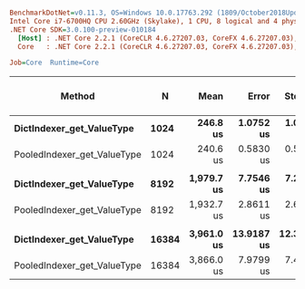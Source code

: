 ``` ini

BenchmarkDotNet=v0.11.3, OS=Windows 10.0.17763.292 (1809/October2018Update/Redstone5)
Intel Core i7-6700HQ CPU 2.60GHz (Skylake), 1 CPU, 8 logical and 4 physical cores
.NET Core SDK=3.0.100-preview-010184
  [Host] : .NET Core 2.2.1 (CoreCLR 4.6.27207.03, CoreFX 4.6.27207.03), 64bit RyuJIT
  Core   : .NET Core 2.2.1 (CoreCLR 4.6.27207.03, CoreFX 4.6.27207.03), 64bit RyuJIT

Job=Core  Runtime=Core  

```
|                      Method |     N |       Mean |      Error |     StdDev | Ratio | Gen 0/1k Op | Gen 1/1k Op | Gen 2/1k Op | Allocated Memory/Op |
|---------------------------- |------ |-----------:|-----------:|-----------:|------:|------------:|------------:|------------:|--------------------:|
|   **DictIndexer_get_ValueType** |  **1024** |   **246.8 us** |  **1.0752 us** |  **1.0057 us** |  **1.00** |           **-** |           **-** |           **-** |                   **-** |
| PooledIndexer_get_ValueType |  1024 |   240.6 us |  0.5830 us |  0.5453 us |  0.98 |           - |           - |           - |                   - |
|                             |       |            |            |            |       |             |             |             |                     |
|   **DictIndexer_get_ValueType** |  **8192** | **1,979.7 us** |  **7.7546 us** |  **7.2537 us** |  **1.00** |           **-** |           **-** |           **-** |                   **-** |
| PooledIndexer_get_ValueType |  8192 | 1,932.7 us |  2.8611 us |  2.6763 us |  0.98 |           - |           - |           - |                   - |
|                             |       |            |            |            |       |             |             |             |                     |
|   **DictIndexer_get_ValueType** | **16384** | **3,961.0 us** | **13.9187 us** | **12.3386 us** |  **1.00** |           **-** |           **-** |           **-** |                   **-** |
| PooledIndexer_get_ValueType | 16384 | 3,866.0 us |  7.9799 us |  7.4644 us |  0.98 |           - |           - |           - |                   - |
